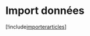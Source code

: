 # Import données

[!include[importerarticles](importdonnees.importerarticles.autogen.md)]






























